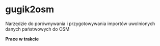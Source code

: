 # gugik2osm
Narzędzie do porównywania i przygotowywania importów uwolnionych danych państwowych do OSM 

**Prace w trakcie**
